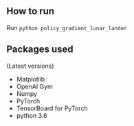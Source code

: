 ## How to run

Run `python policy_gradient_lunar_lander`

## Packages used

(Latest versions)

* Matplotlib
* OpenAI Gym
* Numpy
* PyTorch
* TensorBoard for PyTorch
* python 3.6